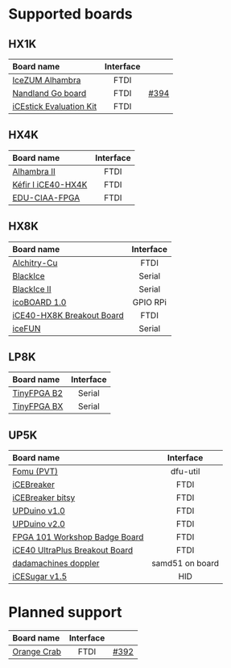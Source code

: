 # Supported boards

## HX1K

| Board name                                                              | Interface |                                                          |
| :---------------------------------------------------------------------- | :-------: | :------------------------------------------------------- |
| [IceZUM Alhambra](https://github.com/FPGAwars/icezum)                   |   FTDI    |                                                          |
| [Nandland Go board](https://www.nandland.com/goboard/introduction.html) |   FTDI    | [#394](https://github.com/FPGAwars/icestudio/issues/394) |
| [iCEstick Evaluation Kit](http://www.latticesemi.com/icestick)          |   FTDI    |                                                          |

## HX4K

| Board name                                                                               | Interface |
| :--------------------------------------------------------------------------------------- | :-------: |
| [Alhambra II](https://github.com/FPGAwars/Alhambra-II-FPGA)                              |   FTDI    |
| [Kéfir I iCE40-HX4K](http://fpgalibre.sourceforge.net/Kefir/)                            |   FTDI    |
| [EDU-CIAA-FPGA](http://www.proyecto-ciaa.com.ar/devwiki/doku.php?id=desarrollo:edu-fpga) |   FTDI    |

## HX8K

| Board name                                                                                                       | Interface |
| :--------------------------------------------------------------------------------------------------------------- | :-------: |
| [Alchitry-Cu](https://alchitry.com/products/alchitry-cu-fpga-development-board)                                  |   FTDI    |
| [BlackIce](https://hackaday.io/project/12930-blackice-low-cost-open-hardware-fpga-dev-board)                     |  Serial   |
| [BlackIce II](https://github.com/mystorm-org/BlackIce-II)                                                        |  Serial   |
| [icoBOARD 1.0](http://icoboard.org/about-icoboard.html)                                                          | GPIO RPi  |
| [iCE40-HX8K Breakout Board](http://www.latticesemi.com/Products/DevelopmentBoardsAndKits/iCE40HX8KBreakoutBoard) |   FTDI    |
| [iceFUN](https://www.robot-electronics.co.uk/icefun.html)                                                        |  Serial   |

## LP8K

| Board name                                              | Interface |
| :------------------------------------------------------ | :-------: |
| [TinyFPGA B2](https://tinyfpga.com/b-series-guide.html) |  Serial   |
| [TinyFPGA BX](https://tinyfpga.com/bx/guide.html)       |  Serial   |

## UP5K

| Board name                                                                                                                    |    Interface    |
| :---------------------------------------------------------------------------------------------------------------------------- | :-------------: |
| [Fomu (PVT)](https://github.com/im-tomu/fomu-hardware)                                                                        |    dfu-util     |
| [iCEBreaker](https://github.com/icebreaker-fpga/icebreaker)                                                                   |      FTDI       |
| [iCEBreaker bitsy](https://github.com/icebreaker-fpga/icebreaker)                                                             |      FTDI       |
| [UPDuino v1.0](http://gnarlygrey.atspace.cc/development-platform.html#upduino)                                                |      FTDI       |
| [UPDuino v2.0](http://gnarlygrey.atspace.cc/development-platform.html#upduino_v2l)                                            |      FTDI       |
| [FPGA 101 Workshop Badge Board](https://github.com/mmicko/workshop_badge)                                                     |      FTDI       |
| [iCE40 UltraPlus Breakout Board](http://www.latticesemi.com/en/Products/DevelopmentBoardsAndKits/iCE40UltraPlusBreakoutBoard) |      FTDI       |
| [dadamachines doppler](https://dadamachines.com/product/doppler/)                                                             | samd51 on board |
| [iCESugar v1.5](https://github.com/wuxx/icesugar)                                                                             |       HID       |

# Planned support

| Board name                                              | Interface |                                                          |
| :------------------------------------------------------ | :-------: | :------------------------------------------------------- |
| [Orange Crab](https://github.com/gregdavill/OrangeCrab) |   FTDI    | [#392](https://github.com/FPGAwars/icestudio/issues/392) |
